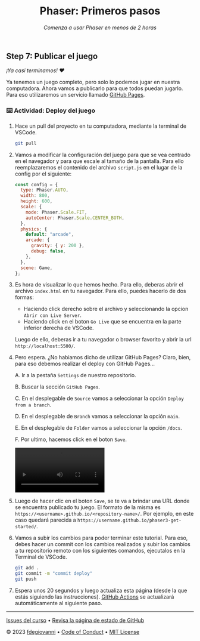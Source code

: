 <header>

# Phaser: Primeros pasos

_Comenza a usar Phaser en menos de 2 horas_

</header>

## Step 7: Publicar el juego

_¡Ya casi terminamos! :heart:_

Ya tenemos un juego completo, pero solo lo podemos jugar en nuestra computadora. Ahora vamos a publicarlo para que todos puedan jugarlo.
Para eso utilizaremos un servicio llamado [GitHub Pages](https://pages.github.com/).

### :keyboard: Actividad: Deploy del juego

1.  Hace un pull del proyecto en tu computadora, mediante la terminal de VSCode.

    ```bash
    git pull
    ```

1.  Vamos a modificar la configuración del juego para que se vea centrado en el navegador y para que escale al tamaño de la pantalla. Para ello reemplazaremos el contenido del archivo `script.js` en el lugar de la config por el siguiente:

    ```js
    const config = {
      type: Phaser.AUTO,
      width: 800,
      height: 600,
      scale: {
        mode: Phaser.Scale.FIT,
        autoCenter: Phaser.Scale.CENTER_BOTH,
      },
      physics: {
        default: "arcade",
        arcade: {
          gravity: { y: 200 },
          debug: false,
        },
      },
      scene: Game,
    };
    ```

1.  Es hora de visualizar lo que hemos hecho. Para ello, deberas abrir el archivo `index.html` en tu navegador. Para ello, puedes hacerlo de dos formas:

    - Haciendo click derecho sobre el archivo y seleccionando la opcion `Abrir con Live Server`.
    - Haciendo click en el boton `Go Live` que se encuentra en la parte inferior derecha de VSCode.

    Luego de ello, deberas ir a tu navegador o browser favorito y abrir la url `http://localhost:5500/`.

1.  Pero espera. ¿No habiamos dicho de utilizar GitHub Pages? Claro, bien, para eso debemos realizar el deploy con GitHub Pages...

    A. Ir a la pestaña `Settings` de nuestro repositorio.

    B. Buscar la sección `GitHub Pages`.

    C. En el desplegable de `Source` vamos a seleccionar la opción `Deploy from a branch`.

    D. En el desplegable de `Branch` vamos a seleccionar la opción `main`.

    E. En el desplegable de `Folder` vamos a seleccionar la opción `/docs`.

    F. Por ultimo, hacemos click en el boton `Save`.

    <video src="https://github.com/fdegiovanni/phaser3-get-started/blob/main/videos/github-pages.mp4" width="50%" controls></video>

1.  Luego de hacer clic en el boton `Save`, se te va a brindar una URL donde se encuentra publicado tu juego. El formato de la misma es `https://<username>.github.io/<repository-name>/`. Por ejemplo, en este caso quedará parecida a `https://username.github.io/phaser3-get-started/`.

1.  Vamos a subir los cambios para poder terminar este tutorial. Para eso, debes hacer un commit con los cambios realizados y subir los cambios a tu repositorio remoto con los siguientes comandos, ejecutalos en la Terminal de VSCode.

    ```bash
    git add .
    git commit -m "commit deploy"
    git push
    ```

1.  Espera unos 20 segundos y luego actualiza esta página (desde la que estás siguiendo las instrucciones). [GitHub Actions](https://docs.github.com/es/actions) se actualizará automáticamente al siguiente paso.

<footer>

---

[Issues del curso](https://github.com/fdegiovanni/phaser3-get-started/issues) &bull; [Revisa la página de estado de GitHub](https://www.githubstatus.com/)

&copy; 2023 [fdegiovanni](https://github.com/fdegiovanni) &bull; [Code of Conduct](https://www.contributor-covenant.org/version/2/1/code_of_conduct/code_of_conduct.md) &bull; [MIT License](https://gh.io/mit)

</footer>
